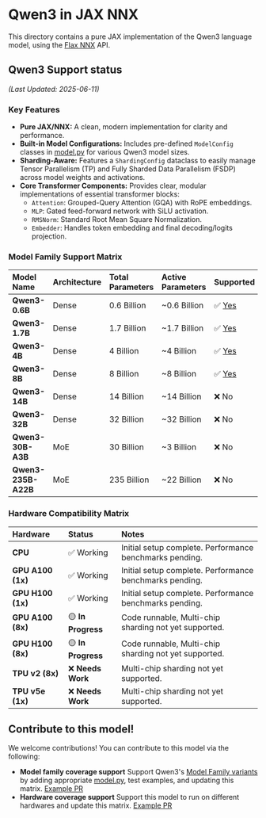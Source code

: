 # Qwen3 in JAX NNX

This directory contains a pure JAX implementation of the Qwen3 language model, using the [Flax NNX](https://flax.readthedocs.io/en/v0.8.3/experimental/nnx/index.html) API.


## Qwen3 Support status
*(Last Updated: 2025-06-11)*

### Key Features

* **Pure JAX/NNX:** A clean, modern implementation for clarity and performance.
* **Built-in Model Configurations:** Includes pre-defined `ModelConfig` classes in [model.py](model.py) for various Qwen3 model sizes.
* **Sharding-Aware:** Features a `ShardingConfig` dataclass to easily manage Tensor Parallelism (TP) and Fully Sharded Data Parallelism (FSDP) across model weights and activations.
* **Core Transformer Components:** Provides clear, modular implementations of essential transformer blocks:
    * `Attention`: Grouped-Query Attention (GQA) with RoPE embeddings.
    * `MLP`: Gated feed-forward network with SiLU activation.
    * `RMSNorm`: Standard Root Mean Square Normalization.
    * `Embedder`: Handles token embedding and final decoding/logits projection.

 
### Model Family Support Matrix

| Model Name | Architecture | Total Parameters | Active Parameters | Supported |
| :--- | :--- | :--- | :--- | :--- |
| **Qwen3-0.6B** | Dense | 0.6 Billion | ~0.6 Billion | ✅ [Yes](https://github.com/jenriver/bonsai/tree/main/bonsai/models/qwen3) |
| **Qwen3-1.7B** | Dense | 1.7 Billion | ~1.7 Billion | ✅ [Yes]() |
| **Qwen3-4B** | Dense | 4 Billion | ~4 Billion | ✅ [Yes]() |
| **Qwen3-8B** | Dense | 8 Billion | ~8 Billion | ✅ [Yes]() |
| **Qwen3-14B** | Dense | 14 Billion | ~14 Billion | ❌ No |
| **Qwen3-32B** | Dense | 32 Billion | ~32 Billion | ❌ No |
| **Qwen3-30B-A3B** | MoE | 30 Billion | ~3 Billion | ❌ No |
| **Qwen3-235B-A22B** | MoE | 235 Billion | ~22 Billion | ❌ No |


### Hardware Compatibility Matrix


| Hardware | Status | Notes |
| :--- | :--- | :--- |
| **CPU** | ✅ Working | Initial setup complete. Performance benchmarks pending. |
| **GPU A100 (1x)** | ✅ Working | Initial setup complete. Performance benchmarks pending. |
| **GPU H100 (1x)** | ✅ Working | Initial setup complete. Performance benchmarks pending. |
| **GPU A100 (8x)** | 🟡 **In Progress** | Code runnable, Multi-chip sharding not yet supported. |
| **GPU H100 (8x)** | 🟡 **In Progress** | Code runnable, Multi-chip sharding not yet supported. |
| **TPU v2 (8x)** | ❌ **Needs Work**| Multi-chip sharding not yet supported. |
| **TPU v5e (1x)** | ❌ **Needs Work** | Multi-chip sharding not yet supported. |

## Contribute to this model!

We welcome contributions! You can contribute to this model via the following:
* **Model family coverage support** Support Qwen3's [Model Family variants](#model-family-support-matrix) by adding appropriate [model.py](model.py), test examples, and updating this matrix. [Example PR]()
* **Hardware coverage support** Support this model to run on different hardwares and update this matrix. [Example PR]()